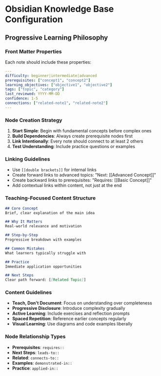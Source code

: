 # Obsidian Knowledge Base Configuration
## Progressive Learning Philosophy

### Front Matter Properties
Each note should include these properties:
```yaml
---
difficulty: beginner|intermediate|advanced
prerequisites: ["concept1", "concept2"]
learning_objectives: ["objective1", "objective2"]
tags: ["topic", "category"]
last_reviewed: YYYY-MM-DD
confidence: 1-5
connections: ["related-note1", "related-note2"]
---
```

### Node Creation Strategy
1. **Start Simple**: Begin with fundamental concepts before complex ones
2. **Build Dependencies**: Always create prerequisite nodes first
3. **Link Intentionally**: Every note should connect to at least 2 others
4. **Test Understanding**: Include practice questions or examples

### Linking Guidelines
- Use `[[double brackets]]` for internal links
- Create forward links to advanced topics: "Next: [[Advanced Concept]]"
- Create backward links to prerequisites: "Requires: [[Basic Concept]]"
- Add contextual links within content, not just at the end

### Teaching-Focused Content Structure
```markdown
## Core Concept
Brief, clear explanation of the main idea

## Why It Matters
Real-world relevance and motivation

## Step-by-Step
Progressive breakdown with examples

## Common Mistakes
What learners typically struggle with

## Practice
Immediate application opportunities

## Next Steps
Clear path forward: [[Related Topic]]
```

### Content Guidelines
- **Teach, Don't Document**: Focus on understanding over completeness
- **Progressive Disclosure**: Introduce complexity gradually
- **Active Learning**: Include exercises and reflection prompts
- **Spaced Repetition**: Reference earlier concepts regularly
- **Visual Learning**: Use diagrams and code examples liberally

### Node Relationship Types
- **Prerequisites**: `requires::`
- **Next Steps**: `leads-to::`
- **Related**: `connects-to::`
- **Examples**: `demonstrated-in::`
- **Practice**: `applied-in::`